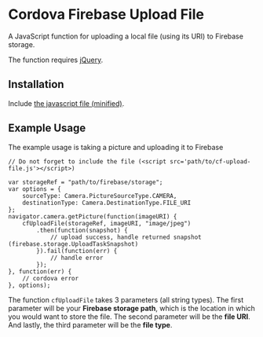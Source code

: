 # Cordova Firebase Upload File

A JavaScript function for uploading a local file (using its URI) to Firebase storage.


The function requires [jQuery](https://github.com/jquery/jquery).

## Installation

Include [the javascript file (minified)](https://raw.githubusercontent.com/raxkaynan/Cordova-Firebase-Upload-File/master/cf-upload-file.min.js).

## Example Usage

The example usage is taking a picture and uploading it to Firebase

	// Do not forget to include the file (<script src='path/to/cf-upload-file.js'></script>)

	var storageRef = "path/to/firebase/storage";
	var options = { 
		sourceType: Camera.PictureSourceType.CAMERA,
		destinationType: Camera.DestinationType.FILE_URI
	};
	navigator.camera.getPicture(function(imageURI) {
		cfUploadFile(storageRef, imageURI, "image/jpeg")
			.then(function(snapshot) {
				// upload success, handle returned snapshot (firebase.storage.UploadTaskSnapshot)
			}).fail(function(err) {
				// handle error
			});
	}, function(err) {
		// cordova error
	}, options);

The function `cfUploadFile` takes 3 parameters (all string types). The first parameter will be your **Firebase storage path**, which is the location in which you would want to store the file. The second parameter will be the **file URI**. And lastly, the third parameter will be the **file type**.
